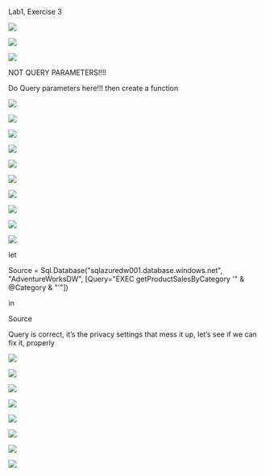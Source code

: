 Lab1, Exercise 3

![](media/5dc9d033053f2f366729fb6fde8559f9.png)

![](media/1c2dea1e35e7823e580cc8a895376eba.png)

![](media/a193bbe4ddc6b5686adf19509c282b6a.png)

NOT QUERY PARAMETERS!!!!

Do Query parameters here!!! then create a function

![](media/07c03b74df2c505eb64deaa91ce61696.png)

![](media/8552799840c87c8ba77fec3dbaf712ec.png)

![](media/b76710c2fabc0dc8900c8573ef742e7e.png)

![](media/9403eb10f89cdd3b28ed283b45f8e18e.png)

![](media/8f518e3fafe0df2a687f97f54f7abba3.png)

![](media/536facaa0943331674ad40b2a71d2437.png)

![](media/d673cd8bdda2502bb51e191e3a7cdbed.png)

![](media/a0fd8795421a3cb92f9168520ac689ee.png)

![](media/411e75ded2abf24740f0d724da8b8425.png)

![](media/1c7ff60848980b6558e7af2845efe2dc.png)

let

Source = Sql.Database("sqlazuredw001.database.windows.net", "AdventureWorksDW",
[Query="EXEC getProductSalesByCategory '" & \@Category & "'"])

in

Source

Query is correct, it’s the privacy settings that mess it up, let’s see if we can
fix it, properly

![](media/299388be3189f8732e22cc06d20a477b.png)

![](media/2e0ba2cdccd98ff98567736ea6c402a4.png)

![](media/fbf1954d2a47e7481df533fef83c3210.png)

![](media/ceedf459719fbf97cbc7e8da56860994.png)

![](media/6acf800685861fd3c67fcecd6c1bde96.png)

![](media/fb39c82bd2847110516446ae0b2dbee0.png)

![](media/9c302e2f073c677756ea78759299da22.png)

![](media/33690e1cf24399a471c9c8483404848c.png)
